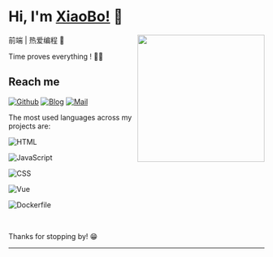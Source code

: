 <a href></a>
# Hi, I'm [XiaoBo!](https://www.aboutnb.com/) 👋
  <img align="right" width="250" src="https://cdn.cartoon-avatar.songdaochuanshu.com/ugomoji_1634665958181.gif" />


前端 | 热爱编程 🐣

Time proves everything ! 🏃‍♂️

## Reach me 
[![Github](https://img.shields.io/github/followers/songdaochuanshu?label=Github&style=social)](https://github.com/aboutnb/)
[![Blog](https://img.shields.io/badge/blog-XiaoBo-blue)](https://www.aboutnb.com/)
[![Mail](https://img.shields.io/badge/Email-aboutnanbo@163.com-red)](mailto:aboutnanbo@163.com)


The most used languages across my projects are:


![HTML](https://img.shields.io/static/v1?style=flat-square&label=HTML&color=555&labelColor=%23e34c26&message=62.5%25)

![JavaScript](https://img.shields.io/static/v1?style=flat-square&label=JavaScript&color=555&labelColor=%23f1e05a&message=36.9%25)

![CSS](https://img.shields.io/static/v1?style=flat-square&label=CSS&color=555&labelColor=%23563d7c&message=0.3%25)

![Vue](https://img.shields.io/static/v1?style=flat-square&label=Vue&color=555&labelColor=%2341b883&message=0.1%25)

![Dockerfile](https://img.shields.io/static/v1?style=flat-square&label=Dockerfile&color=555&labelColor=%23384d54&message=0%25)



&nbsp;
&nbsp;

Thanks for stopping by! 😁

---

